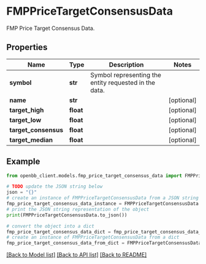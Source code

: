 # FMPPriceTargetConsensusData

FMP Price Target Consensus Data.

## Properties

Name | Type | Description | Notes
------------ | ------------- | ------------- | -------------
**symbol** | **str** | Symbol representing the entity requested in the data. | 
**name** | **str** |  | [optional] 
**target_high** | **float** |  | [optional] 
**target_low** | **float** |  | [optional] 
**target_consensus** | **float** |  | [optional] 
**target_median** | **float** |  | [optional] 

## Example

```python
from openbb_client.models.fmp_price_target_consensus_data import FMPPriceTargetConsensusData

# TODO update the JSON string below
json = "{}"
# create an instance of FMPPriceTargetConsensusData from a JSON string
fmp_price_target_consensus_data_instance = FMPPriceTargetConsensusData.from_json(json)
# print the JSON string representation of the object
print(FMPPriceTargetConsensusData.to_json())

# convert the object into a dict
fmp_price_target_consensus_data_dict = fmp_price_target_consensus_data_instance.to_dict()
# create an instance of FMPPriceTargetConsensusData from a dict
fmp_price_target_consensus_data_from_dict = FMPPriceTargetConsensusData.from_dict(fmp_price_target_consensus_data_dict)
```
[[Back to Model list]](../README.md#documentation-for-models) [[Back to API list]](../README.md#documentation-for-api-endpoints) [[Back to README]](../README.md)


